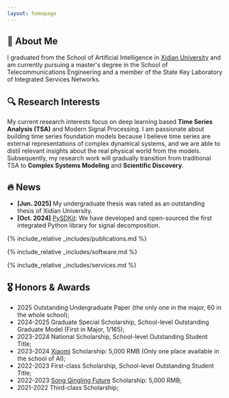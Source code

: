 ```yaml
---
layout: homepage
---
```


## 👋 About Me

I graduated from the School of Artificial Intelligence in [Xidian University](https://www.xidian.edu.cn/) and am currently pursuing a master's degree in the School of Telecommunications Engineering and a member of the State Key Laboratory of Integrated Services Networks.

## 🔍 Research Interests

My current research interests focus on deep learning based **Time Series Analysis (TSA)** and Modern Signal Processing.
I am passionate about building time series foundation models because I believe time series are external representations of complex dynamical systems, and we are able to distil relevant insights about the real physical world from the models. 
Subsequently, my research work will gradually transition from traditional TSA to **Complex Systems Modeling** and **Scientific Discovery**.

## 🔥 News

- **[Jun. 2025]** My undergraduate thesis was rated as an outstanding thesis of Xidian University.
- **[Oct. 2024]** [PySDKit](https://github.com/wwhenxuan/PySDKit): We have developed and open-sourced the first integrated Python library for signal decomposition.

{% include_relative _includes/publications.md %}

{% include_relative _includes/software.md %}

{% include_relative _includes/services.md %}

## 🎖️ Honors & Awards

- 2025 Outstanding Undergraduate Paper (the only one in the major, 60 in the whole school);
- 2024-2025 Graduate Special Scholarship, School-level Outstanding Graduate Model (First in Major, 1/165);
- 2023-2024 National Scholarship, School-level Outstanding Student Title;
- 2023-2024 [Xiaomi](https://gongyi.mi.com/foundation#/home) Scholarship: 5,000 RMB (Only one place available in the school of AI);
- 2022-2023 First-class Scholarship, School-level Outstanding Student Title;
- 2022-2023 [Song Qingling Future](https://www.sclf.org/gyxmx/gzxmz/sqlwlzxj/) Scholarship: 5,000 RMB;
- 2021-2022 Third-class Scholarship;


